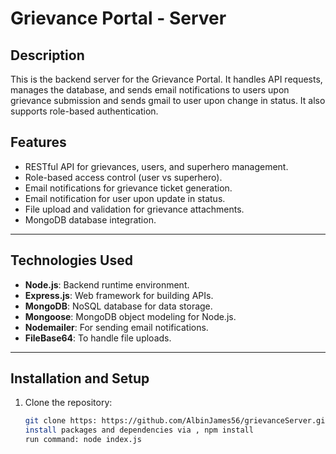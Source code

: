 # Grievance Portal - Server

## Description
This is the backend server for the Grievance Portal. It handles API requests, manages the database, and sends email notifications to users upon grievance submission and sends gmail to user upon change in status. It also supports role-based authentication.

## Features
- RESTful API for grievances, users, and superhero management.
- Role-based access control (user vs superhero).
- Email notifications for grievance ticket generation.
- Email notification for user upon update in status.
- File upload and validation for grievance attachments.
- MongoDB database integration.

---

## Technologies Used
- **Node.js**: Backend runtime environment.
- **Express.js**: Web framework for building APIs.
- **MongoDB**: NoSQL database for data storage.
- **Mongoose**: MongoDB object modeling for Node.js.
- **Nodemailer**: For sending email notifications.
- **FileBase64**: To handle file uploads.

---

## Installation and Setup
1. Clone the repository:
   ```bash
   git clone https: https://github.com/AlbinJames56/grievanceServer.git
   install packages and dependencies via , npm install
   run command: node index.js
